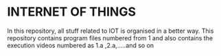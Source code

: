 # INTERNET OF THINGS
In this repository, all stuff related to IOT is organised in a better way.
This repository contains program files numbered from 1
and also contains the execution videos numbered as 1.a ,2.a,.....and so on
